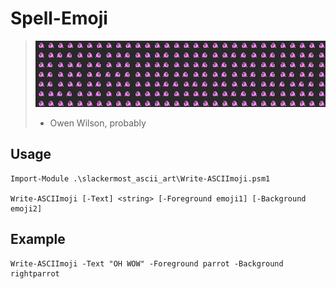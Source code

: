 # Spell-Emoji
>![oh wow](oh_wow.gif)
> - Owen Wilson, probably

## Usage
```
Import-Module .\slackermost_ascii_art\Write-ASCIImoji.psm1

Write-ASCIImoji [-Text] <string> [-Foreground emoji1] [-Background emoji2]
```

## Example
```
Write-ASCIImoji -Text "OH WOW" -Foreground parrot -Background rightparrot
```
